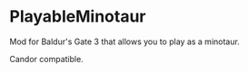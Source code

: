 # PlayableMinotaur
Mod for Baldur's Gate 3 that allows you to play as a minotaur.

Candor compatible.